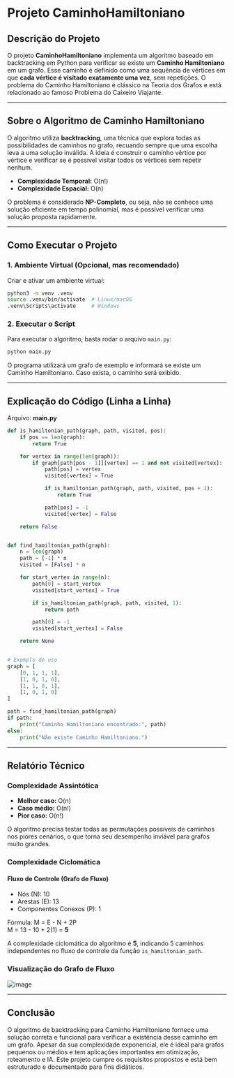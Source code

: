 # Projeto CaminhoHamiltoniano

## Descrição do Projeto

O projeto **CaminhoHamiltoniano** implementa um algoritmo baseado em backtracking em Python para verificar se existe um **Caminho Hamiltoniano** em um grafo. Esse caminho é definido como uma sequência de vértices em que **cada vértice é visitado exatamente uma vez**, sem repetições. O problema do Caminho Hamiltoniano é clássico na Teoria dos Grafos e está relacionado ao famoso Problema do Caixeiro Viajante.

---

## Sobre o Algoritmo de Caminho Hamiltoniano

O algoritmo utiliza **backtracking**, uma técnica que explora todas as possibilidades de caminhos no grafo, recuando sempre que uma escolha leva a uma solução inválida. A ideia é construir o caminho vértice por vértice e verificar se é possível visitar todos os vértices sem repetir nenhum.

- **Complexidade Temporal:** O(n!)
- **Complexidade Espacial:** O(n)

O problema é considerado **NP-Completo**, ou seja, não se conhece uma solução eficiente em tempo polinomial, mas é possível verificar uma solução proposta rapidamente.

---

## Como Executar o Projeto

### 1. Ambiente Virtual (Opcional, mas recomendado)

Criar e ativar um ambiente virtual:

```bash
python3 -m venv .venv
source .venv/bin/activate  # Linux/macOS
.venv\Scripts\activate     # Windows
```

### 2. Executar o Script

Para executar o algoritmo, basta rodar o arquivo `main.py`:

```bash
python main.py
```

O programa utilizará um grafo de exemplo e informará se existe um Caminho Hamiltoniano. Caso exista, o caminho será exibido.

---

## Explicação do Código (Linha a Linha)

Arquivo: **main.py**

```python
def is_hamiltonian_path(graph, path, visited, pos):
    if pos == len(graph):
        return True

    for vertex in range(len(graph)):
        if graph[path[pos - 1]][vertex] == 1 and not visited[vertex]:
            path[pos] = vertex
            visited[vertex] = True

            if is_hamiltonian_path(graph, path, visited, pos + 1):
                return True

            path[pos] = -1
            visited[vertex] = False

    return False


def find_hamiltonian_path(graph):
    n = len(graph)
    path = [-1] * n
    visited = [False] * n

    for start_vertex in range(n):
        path[0] = start_vertex
        visited[start_vertex] = True

        if is_hamiltonian_path(graph, path, visited, 1):
            return path

        path[0] = -1
        visited[start_vertex] = False

    return None


# Exemplo de uso
graph = [
    [0, 1, 1, 1],
    [1, 0, 1, 0],
    [1, 1, 0, 1],
    [1, 0, 1, 0]
]

path = find_hamiltonian_path(graph)
if path:
    print("Caminho Hamiltoniano encontrado:", path)
else:
    print("Não existe Caminho Hamiltoniano.")
```

---

## Relatório Técnico

### Complexidade Assintótica

- **Melhor caso:** O(n)  
- **Caso médio:** O(n!)  
- **Pior caso:** O(n!)

O algoritmo precisa testar todas as permutações possíveis de caminhos nos piores cenários, o que torna seu desempenho inviável para grafos muito grandes.

### Complexidade Ciclomática

#### Fluxo de Controle (Grafo de Fluxo)

- Nós (N): 10  
- Arestas (E): 13  
- Componentes Conexos (P): 1  

Fórmula: M = E - N + 2P  
M = 13 - 10 + 2(1) = **5**

A complexidade ciclomática do algoritmo é **5**, indicando 5 caminhos independentes no fluxo de controle da função `is_hamiltonian_path`.

### Visualização do Grafo de Fluxo

![image](https://github.com/user-attachments/assets/hamiltonian-graph-flow-example.png)

---

## Conclusão

O algoritmo de backtracking para Caminho Hamiltoniano fornece uma solução correta e funcional para verificar a existência desse caminho em um grafo. Apesar da sua complexidade exponencial, ele é ideal para grafos pequenos ou médios e tem aplicações importantes em otimização, roteamento e IA. Este projeto cumpre os requisitos propostos e está bem estruturado e documentado para fins didáticos.
